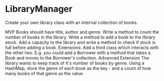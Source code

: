 # LibraryManager

Create your own library class with an internal collection of books.

MVP
Books should have title, author and genre.
Write a method to count the number of books in the library.
Write a method to add a book to the library stock.
Add a capacity to the library and write a method to check if stock is full before adding a book.
Extensions:
Add a third class which interacts with the other two. E.g. you could add a Borrower with a method that takes a Book and moves to the Borrower's collection.
Advanced Extension
The library wants to keep track of it's number of books by genre. Using a HashMap, store the genre of each book as the key - and a count of how many books of that genre as the value.
